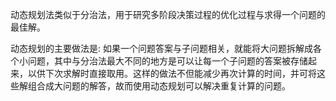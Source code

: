 
动态规划法类似于分治法，用于研究多阶段决策过程的优化过程与求得一个问题的最佳解。

动态规划的主要做法是: 如果一个问题答案与子问题相关，就能将大问题拆解成各个小问题，其中与分治法最大不同的地方是可以让每一个子问题的答案被存储起来，以供下次求解时直接取用。这样的做法不但能减少再次计算的时间，并可将这些解组合成大问题的解答，故而使用动态规划可以解决重复计算的问题。

